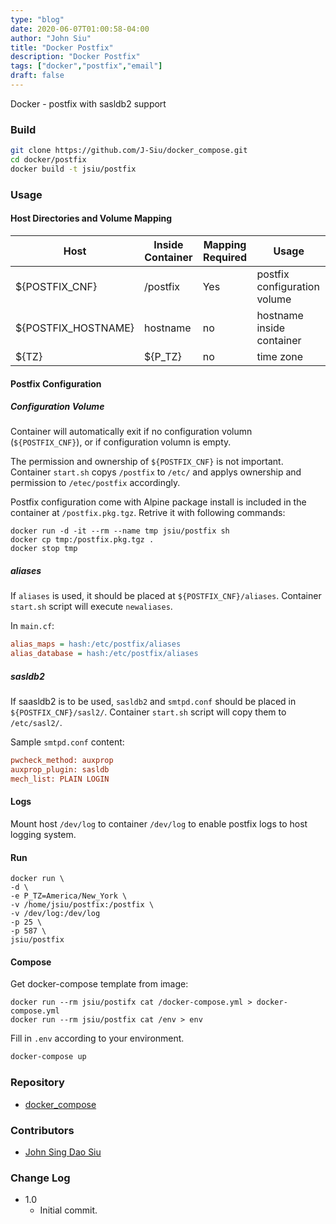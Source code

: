 ```yaml
---
type: "blog"
date: 2020-06-07T01:00:58-04:00
author: "John Siu"
title: "Docker Postfix"
description: "Docker Postfix"
tags: ["docker","postfix","email"]
draft: false
---
```

Docker - postfix with sasldb2 support
<!--more-->

### Build

```sh
git clone https://github.com/J-Siu/docker_compose.git
cd docker/postfix
docker build -t jsiu/postfix
```

### Usage

#### Host Directories and Volume Mapping

Host|Inside Container|Mapping Required|Usage
---|---|---|---
${POSTFIX_CNF}|/postfix|Yes|postfix configuration volume
${POSTFIX_HOSTNAME}|hostname|no|hostname inside container
${TZ}|${P_TZ}|no|time zone

#### Postfix Configuration

##### Configuration Volume

Container will automatically exit if no configuration volumn (`${POSTFIX_CNF}`), or if configuration volumn is empty.

The permission and ownership of `${POSTFIX_CNF}` is not important. Container `start.sh` copys `/postfix` to `/etc/` and applys ownership and permission to `/etec/postfix` accordingly.

Postfix configuration come with Alpine package install is included in the container at `/postfix.pkg.tgz`. Retrive it with following commands:

```docker
docker run -d -it --rm --name tmp jsiu/postfix sh
docker cp tmp:/postfix.pkg.tgz .
docker stop tmp
```

##### aliases

If `aliases` is used, it should be placed at `${POSTFIX_CNF}/aliases`. Container `start.sh` script will execute `newaliases`.

In `main.cf`:

```ini
alias_maps = hash:/etc/postfix/aliases
alias_database = hash:/etc/postfix/aliases
```

##### sasldb2

If saasldb2 is to be used, `sasldb2` and `smtpd.conf` should be placed in `${POSTFIX_CNF}/sasl2/`. Container `start.sh` script will copy them to `/etc/sasl2/`.

Sample `smtpd.conf` content:

```ini
pwcheck_method: auxprop
auxprop_plugin: sasldb
mech_list: PLAIN LOGIN
```

#### Logs

Mount host `/dev/log` to container `/dev/log` to enable postfix logs to host logging system.

#### Run

```docker
docker run \
-d \
-e P_TZ=America/New_York \
-v /home/jsiu/postfix:/postfix \
-v /dev/log:/dev/log
-p 25 \
-p 587 \
jsiu/postfix
```

#### Compose

Get docker-compose template from image:

```docker
docker run --rm jsiu/postifx cat /docker-compose.yml > docker-compose.yml
docker run --rm jsiu/postfix cat /env > env
```

Fill in `.env` according to your environment.

```sh
docker-compose up
```

### Repository

- [docker_compose](https://github.com/J-Siu/docker_compose)

### Contributors

- [John Sing Dao Siu](https://github.com/J-Siu)

### Change Log

- 1.0
  - Initial commit.